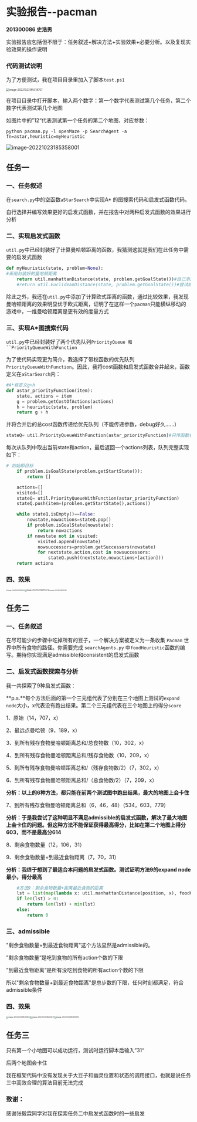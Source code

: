 # 实验报告--pacman

**201300086 史浩男**

实验报告应包括但不限于：任务叙述+解决方法+实验效果+必要分析。以及复现实验效果的操作说明



### 代码测试说明

为了方便测试，我在项目目录里加入了脚本`test.ps1`

<img src="C:\Users\Shawn\AppData\Roaming\Typora\typora-user-images\image-20221023185318707.png" alt="image-20221023185318707" style="zoom: 50%;" />

在项目目录中打开脚本，输入两个数字：第一个数字代表测试第几个任务，第二个数字代表测试第几个地图

如图片中的”12“代表测试第一个任务的第二个地图，对应参数：

```
python pacman.py -l openMaze -p SearchAgent -a fn=astar,heuristic=myHeuristic
```

![image-20221023185358001](C:\Users\Shawn\AppData\Roaming\Typora\typora-user-images\image-20221023185358001.png)



## 任务一

### 一、任务叙述

在`search.py`中的空函数`aStarSearch`中实现A* 的图搜索代码和启发式函数代码。 

自行选择并编写效果更好的启发式函数，并在报告中对两种启发式函数的效果进行分析

### 二、实现启发式函数

`util.py`中已经封装好了计算曼哈顿距离的函数，我猜测这就是我们在此任务中需要的启发式函数

```python
def myHeuristic(state, problem=None):
#采用封装好的曼哈顿距离
    return util.manhattanDistance(state, problem.getGoalState())#自己添加的getGoalState()
    #return util.EuclideanDistance(state, problem.getGoalState())#尝试欧式距离
```

除此之外，我还在`util.py`中添加了计算欧式距离的函数，通过比较效果，我发现曼哈顿距离的效果明显优于欧式距离，证明了在这样一个`pacman`只能横纵移动的游戏中，一维曼哈顿距离是更有效的度量方式



### 三、实现A*图搜索代码

`util.py`中已经封装好了两个优先队列`PriorityQueue 和``PriorityQueueWithFunction`

为了使代码实现更为简介，我选择了带权函数的优先队列`PriorityQueueWithFunction`。因此，我将cost函数和启发式函数合并起来，函数定义在`aStarSearch`内：

```python
#A*自定义g+h
def astar_priorityFunction(item):
    state, actions = item
    g = problem.getCostOfActions(actions)
    h = heuristic(state, problem)
    return g + h
```

并将合并后的总cost函数传递给优先队列（不能传递参数，debug好久......）

```python
stateQ= util.PriorityQueueWithFunction(astar_priorityFunction)#只传函数名，不传参
```

每次从队列中取出当前state和action，最后返回一个actions列表，队列完整实现如下：

```python
# 初始即目标
    if problem.isGoalState(problem.getStartState()):
        return []

    actions=[]
    visited=[]
    stateQ= util.PriorityQueueWithFunction(astar_priorityFunction)
    stateQ.push(item=(problem.getStartState(),actions))

    while stateQ.isEmpty()==False:
        nowstate,nowactions=stateQ.pop()
        if problem.isGoalState(nowstate):
            return nowactions
        if nowstate not in visited:
            visited.append(nowstate)
            nowsuccessors=problem.getSuccessors(nowstate)
            for nextstate,action,cost in nowsuccessors:
                stateQ.push((nextstate,nowactions+[action]))
    return actions
```

### 四、效果

<img src="C:\Users\Shawn\AppData\Roaming\Typora\typora-user-images\image-20221023182905502.png" alt="image-20221023182905502" style="zoom: 25%;" /><img src="C:\Users\Shawn\AppData\Roaming\Typora\typora-user-images\image-20221023183015272.png" alt="image-20221023183015272" style="zoom:33%;" /><img src="C:\Users\Shawn\AppData\Roaming\Typora\typora-user-images\image-20221023183121250.png" alt="image-20221023183121250" style="zoom:25%;" />





## 任务二

### 一、任务叙述

在尽可能少的步骤中吃掉所有的豆子，⼀个解决方案被定义为⼀条收集 `Pacman` 世界中所有食物的路径。你需要完成 `searchAgents.py` 中`foodHeuristic`函数的编写。期待你实现满⾜admissible和consistent的启发式函数



### 二、启发式函数探索与分析

我一共探索了9种启发式函数：

**p.s.**每个方法后面的第一个三元组代表了分别在三个地图上测试的`expand node`大小，x代表没有跑出结果。第二个三元组代表在三个地图上的得分`score`



1、原始（14，707，x）

2、最远点曼哈顿（9，189，x）

3、到所有残存食物曼哈顿距离总和/总食物数（10，302，x）

4、到所有残存食物曼哈顿距离总和/残存食物数（10，209，x）

5、到所有残存食物曼哈顿距离总和/（残存食物数/2）（7，302，x）

6、到所有残存食物曼哈顿距离总和/（总食物数/2）（7，209，x）

**分析：以上的6种方法，都只能在前两个测试图中跑出结果，最大的地图上会卡住**



7、到所有残存食物曼哈顿距离总和（6，46，48）（534，603，779）

**分析：于是我尝试了这种明显不满足admissible的启发式函数，解决了最大地图上会卡住的问题。但这种方法不能保证获得最高得分，比如在第二个地图上得分603，而不是最高分614**



8、剩余食物数量（12，106，31）

9、剩余食物数量+到最近食物距离（7，70，31）

**分析：我终于想到了最适合本问题的启发式函数。测试证明方法9的expand node最小，得分最高**

```python
    #方法9：剩余食物数量+距离最近食物的距离
    lst = list(map(lambda x: util.manhattanDistance(position, x), foodGrid.asList()))
    if len(lst) > 0:
        return len(lst) + min(lst)
    else:
        return 0
```



### 三、admissible

"剩余食物数量+到最近食物距离"这个方法显然是admissible的。

”剩余食物数量“是吃到食物的所有action个数的下限

”到最近食物距离“是所有没吃到食物的所有action个数的下限

所以"剩余食物数量+到最近食物距离"是总步数的下限，任何时刻都满足，符合admissible条件



### 四、效果

<img src="C:\Users\Shawn\AppData\Roaming\Typora\typora-user-images\image-20221023185747804.png" alt="image-20221023185747804" style="zoom: 33%;" /><img src="C:\Users\Shawn\AppData\Roaming\Typora\typora-user-images\image-20221023185821637.png" alt="image-20221023185821637" style="zoom: 33%;" /><img src="C:\Users\Shawn\AppData\Roaming\Typora\typora-user-images\image-20221023185910299.png" alt="image-20221023185910299" style="zoom:33%;" />





## 任务三

只有第一个小地图可以成功运行，测试时运行脚本后输入”31“

后两个地图会卡住



我在框架代码中没有发现关于大豆子和幽灵位置和状态的调用接口，也就是说任务三中高效合理的算法目前无法完成





### 致谢：

感谢张毅霖同学对我在探索任务二中启发式函数时的一些启发